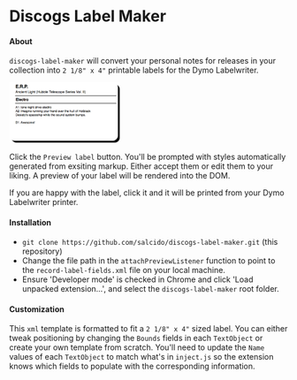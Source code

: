 # Discogs Label Maker

#### About

`discogs-label-maker` will convert your personal notes for releases in your collection into `2 1/8" x 4"` printable labels for the Dymo Labelwriter.

<img src="https://github.com/salcido/discogs-label-maker/blob/master/example.png" alt="Example label" style="width: 200px;"/>

Click the `Preview label` button. You'll be prompted with styles automatically generated from exsiting markup. Either accept them or edit them to your liking. A preview of your label will be rendered into the DOM.

If you are happy with the label, click it and it will be printed from your Dymo Labelwriter printer.

#### Installation

* `git clone https://github.com/salcido/discogs-label-maker.git` (this repository)
* Change the file path in the `attachPreviewListener` function to point to the `record-label-fields.xml` file on your local machine.
* Ensure 'Developer mode' is checked in Chrome and click 'Load unpacked extension...', and select the `discogs-label-maker` root folder.

#### Customization

This `xml` template is formatted to fit a `2 1/8" x 4"` sized label. You can either tweak positioning by changing the `Bounds` fields in each `TextObject` or create your own template from scratch. You'll need to update the `Name` values of each `TextObject` to match what's in `inject.js` so the extension knows which fields to populate with the corresponding information.
